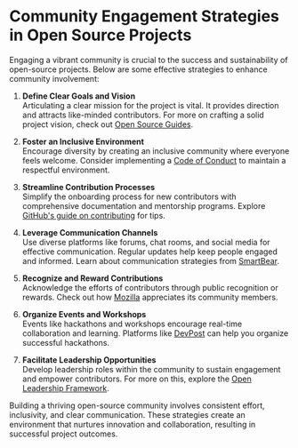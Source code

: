 # Community Engagement Strategies in Open Source Projects

Engaging a vibrant community is crucial to the success and sustainability of open-source projects. Below are some effective strategies to enhance community involvement:

1. **Define Clear Goals and Vision**  
   Articulating a clear mission for the project is vital. It provides direction and attracts like-minded contributors. For more on crafting a solid project vision, check out [Open Source Guides](https://opensource.guide/).

2. **Foster an Inclusive Environment**  
   Encourage diversity by creating an inclusive community where everyone feels welcome. Consider implementing a [Code of Conduct](https://www.contributor-covenant.org/) to maintain a respectful environment.

3. **Streamline Contribution Processes**  
   Simplify the onboarding process for new contributors with comprehensive documentation and mentorship programs. Explore [GitHub's guide on contributing](https://docs.github.com/en/get-started/quickstart/contributing-to-projects) for tips.

4. **Leverage Communication Channels**  
   Use diverse platforms like forums, chat rooms, and social media for effective communication. Regular updates help keep people engaged and informed. Learn about communication strategies from [SmartBear](https://smartbear.com/blog/the-importance-of-communication-in-open-source/).

5. **Recognize and Reward Contributions**  
   Acknowledge the efforts of contributors through public recognition or rewards. Check out how [Mozilla](https://mozilla.org/) appreciates its community members.

6. **Organize Events and Workshops**  
   Events like hackathons and workshops encourage real-time collaboration and learning. Platforms like [DevPost](https://devpost.com/) can help you organize successful hackathons.

7. **Facilitate Leadership Opportunities**  
   Develop leadership roles within the community to sustain engagement and empower contributors. For more on this, explore the [Open Leadership Framework](https://mozilla.github.io/leadership-training/series-A/).  

Building a thriving open-source community involves consistent effort, inclusivity, and clear communication. These strategies create an environment that nurtures innovation and collaboration, resulting in successful project outcomes.